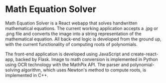 # Math Equation Solver

Math Equation Solver is a React webapp that solves handwritten mathematical equations. The current working application accepts a .jpg or .png file and converts the image into a string representation of the mathematical equation. All back-end logic is developed from the ground up, with the current functionality of computing roots of polynomials.

The front-end application is developed using JavaScript and create-react-app, backed by Flask. Image to math conversion is implemented in Python using OCR technology with the MathPix API.  The parser and polynomial-solving algorithm, which uses Newton's method to compute roots, is implemented in C++.
